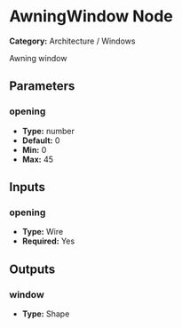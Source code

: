 
# AwningWindow Node

**Category:** Architecture / Windows

Awning window

## Parameters


### opening
- **Type:** number
- **Default:** 0
- **Min:** 0
- **Max:** 45



## Inputs


### opening
- **Type:** Wire
- **Required:** Yes



## Outputs


### window
- **Type:** Shape





